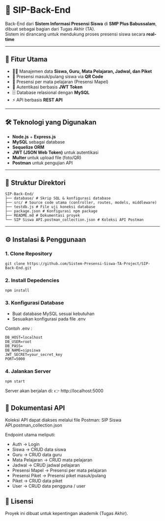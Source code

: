 # 📘 SIP-Back-End

Back-End dari **Sistem Informasi Presensi Siswa** di **SMP Plus Babussalam**, dibuat sebagai bagian dari Tugas Akhir (TA).  
Sistem ini dirancang untuk mendukung proses presensi siswa secara **real-time**

---

## 🚀 Fitur Utama
- 👩‍🏫 Manajemen data **Siswa, Guru, Mata Pelajaran, Jadwal, dan Piket**
- 📌 Presensi masuk/pulang siswa via **QR Code**
- 📌 Presensi per mata pelajaran (Presensi Mapel)
- 🔐 Autentikasi berbasis **JWT Token**
- 🗄️ Database relasional dengan **MySQL**
- ⚡ API berbasis **REST API**

---

## 🛠️ Teknologi yang Digunakan
- **Node.js** + **Express.js**
- **MySQL** sebagai database
- **Sequelize ORM**
- **JWT (JSON Web Token)** untuk autentikasi
- **Multer** untuk upload file (foto/QR)
- **Postman** untuk pengujian API

---

## 📂 Struktur Direktori

```
SIP-Back-End/
├── database/ # Skrip SQL & konfigurasi database
├── src/ # Source code utama (controller, routes, models, middleware)
├── testdb.js # File uji koneksi database
├── package.json # Konfigurasi npm package
├── README.md # Dokumentasi proyek
└── SIP Siswa API.postman_collection.json # Koleksi API Postman
```
---

## ⚙️ Instalasi & Penggunaan

### 1. Clone Repository

```
git clone https://github.com/Sistem-Presensi-Siswa-TA-Project/SIP-Back-End.git
```

### 2. Install Depedencies

```
npm install
```

### 3. Konfigurasi Database 

- Buat database MySQL sesuai kebutuhan
- Sesuaikan konfigurasi pada file .env

Contoh .env : 

```.env
DB_HOST=localhost
DB_USER=root
DB_PASS=
DB_NAME=sipsiswa
JWT_SECRET=your_secret_key
PORT=5000
```

### 4. Jalankan Server 

```
npm start 
```

Server akan berjalan di:
👉 http://localhost:5000

## 📡 Dokumentasi API

Koleksi API dapat diakses melalui file Postman:
SIP Siswa API.postman_collection.json

Endpoint utama meliputi:

- Auth → Login
- Siswa → CRUD data siswa
- Guru → CRUD data guru
- Mata Pelajaran → CRUD mata pelajaran
- Jadwal → CRUD jadwal pelajaran
- Presensi Mapel → Presensi per mata pelajaran
- Presensi Piket → Presensi piket masuk/pulang
- Piket → CRUD data piket
- User → CRUD data pengguna / user 

## 📜 Lisensi

Proyek ini dibuat untuk kepentingan akademik (Tugas Akhir).

